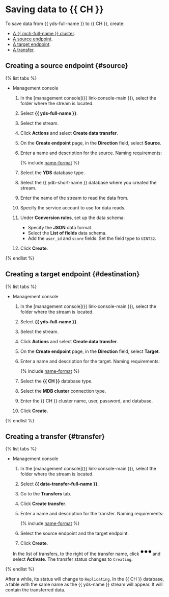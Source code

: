 # Saving data to {{ CH }}

To save data from {{ yds-full-name }} to {{ CH }}, create:

* [A {{ mch-full-name }} cluster](../../managed-clickhouse/operations/cluster-create.md).
* [A source endpoint](#source).
* [A target endpoint](#destination).
* [A transfer](#transfer).

## Creating a source endpoint {#source}

{% list tabs %}

- Management console

  1. In the [management console]({{ link-console-main }}), select the folder where the stream is located.

  1. Select **{{ yds-full-name }}**.

  1. Select the stream.

  1. Click **Actions** and select **Create data transfer**.

  1. On the **Create endpoint** page, in the **Direction** field, select **Source**.

  1. Enter a name and description for the source. Naming requirements:

      {% include [name-format](../../_includes/name-format.md) %}

  1. Select the **YDS** database type.

  1. Select the {{ ydb-short-name }} database where you created the stream.

  1. Enter the name of the stream to read the data from.

  1. Specify the service account to use for data reads.

  1. Under **Conversion rules**, set up the data schema:
      * Specify the **JSON** data format.
      * Select the **List of fields** data schema.
      * Add the `user_id` and `score` fields. Set the field type to `UINT32`.

  1. Click **Create**.

{% endlist %}

## Creating a target endpoint {#destination}

{% list tabs %}

- Management console

  1. In the [management console]({{ link-console-main }}), select the folder where the stream is located.

  1. Select **{{ yds-full-name }}**.

  1. Select the stream.

  1. Click **Actions** and select **Create data transfer**.

  1. On the **Create endpoint** page, in the **Direction** field, select **Target**.

  1. Enter a name and description for the target. Naming requirements:

      {% include [name-format](../../_includes/name-format.md) %}

  1. Select the **{{ CH }}** database type.

  1. Select the **MDB cluster** connection type.

  1. Enter the {{ CH }} cluster name, user, password, and database.

  1. Click **Create**.

{% endlist %}

## Creating a transfer {#transfer}

{% list tabs %}

- Management console

  1. In the [management console]({{ link-console-main }}), select the folder where the stream is located.

  1. Select **{{ data-transfer-full-name }}**.

  1. Go to the **Transfers** tab.

  1. Click **Create transfer**.

  1. Enter a name and description for the transfer. Naming requirements:

      {% include [name-format](../../_includes/name-format.md) %}

  1. Select the source endpoint and the target endpoint.

  1. Click **Create**.

  In the list of transfers, to the right of the transfer name, click ![horizontal-ellipsis](../../_assets/horizontal-ellipsis.svg) and select **Activate**. The transfer status changes to `Creating`.

{% endlist %}

After a while, its status will change to `Replicating`. In the {{ CH }} database, a table with the same name as the {{ yds-name }} stream will appear. It will contain the transferred data.

